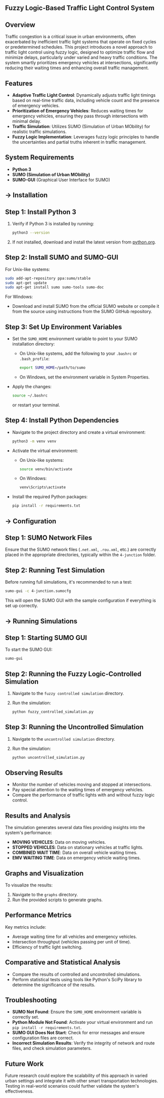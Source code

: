 ## Fuzzy Logic-Based Traffic Light Control System

## Overview

Traffic congestion is a critical issue in urban environments, often exacerbated by inefficient traffic light systems that operate on fixed cycles or predetermined schedules. This project introduces a novel approach to traffic light control using fuzzy logic, designed to optimize traffic flow and minimize delays, particularly under varied and heavy traffic conditions. The system smartly prioritizes emergency vehicles at intersections, significantly reducing their waiting times and enhancing overall traffic management.

## Features

- **Adaptive Traffic Light Control**: Dynamically adjusts traffic light timings based on real-time traffic data, including vehicle count and the presence of emergency vehicles.
- **Prioritization of Emergency Vehicles**: Reduces waiting times for emergency vehicles, ensuring they pass through intersections with minimal delay.
- **Traffic Simulation**: Utilizes SUMO (Simulation of Urban MObility) for realistic traffic simulations.
- **Fuzzy Logic Implementation**: Leverages fuzzy logic principles to handle the uncertainties and partial truths inherent in traffic management.

## System Requirements

- **Python 3**
- **SUMO (Simulation of Urban MObility)**
- **SUMO-GUI** (Graphical User Interface for SUMO)

## -> Installation

## Step 1: Install Python 3

1. Verify if Python 3 is installed by running:
   
    ```bash
    python3 --version
    ```
3. If not installed, download and install the latest version from [python.org](https://www.python.org/downloads/).

## Step 2: Install SUMO and SUMO-GUI

For Unix-like systems:
```bash
sudo add-apt-repository ppa:sumo/stable
sudo apt-get update
sudo apt-get install sumo sumo-tools sumo-doc
```

For Windows:
- Download and install SUMO from the official SUMO website or compile it from the source using instructions from the SUMO GitHub repository.

## Step 3: Set Up Environment Variables

- Set the `SUMO_HOME` environment variable to point to your SUMO installation directory:
  - On Unix-like systems, add the following to your `.bashrc` or `.bash_profile`:
    
    ```bash
    export SUMO_HOME=/path/to/sumo
    ```
  - On Windows, set the environment variable in System Properties.

- Apply the changes:
  ```bash
  source ~/.bashrc
  ```
  or restart your terminal.

## Step 4: Install Python Dependencies

- Navigate to the project directory and create a virtual environment:
  
  ```bash
  python3 -m venv venv
  ```
- Activate the virtual environment:
  - On Unix-like systems:
    
    ```bash
    source venv/bin/activate
    ```
  - On Windows:
    
    ```bash
    venv\Scripts\activate
    ```
- Install the required Python packages:
  
  ```bash
  pip install -r requirements.txt
  ```

## -> Configuration

## Step 1: SUMO Network Files

Ensure that the SUMO network files (`.net.xml`, `.rou.xml`, etc.) are correctly placed in the appropriate directories, typically within the `4-junction` folder.

## Step 2: Running Test Simulation

Before running full simulations, it's recommended to run a test:
```bash
sumo-gui -c 4-junction.sumocfg
```
This will open the SUMO GUI with the sample configuration if everything is set up correctly.

## -> Running Simulations

## Step 1: Starting SUMO GUI

To start the SUMO GUI:
```bash
sumo-gui
```

## Step 2: Running the Fuzzy Logic-Controlled Simulation

1. Navigate to the `fuzzy controlled simulation` directory.
2. Run the simulation:
   
   ```bash
   python fuzzy_controlled_simulation.py
   ```

## Step 3: Running the Uncontrolled Simulation

1. Navigate to the `uncontrolled simulation` directory.
2. Run the simulation:
   
   ```bash
   python uncontrolled_simulation.py
   ```

## Observing Results

- Monitor the number of vehicles moving and stopped at intersections.
- Pay special attention to the waiting times of emergency vehicles.
- Compare the performance of traffic lights with and without fuzzy logic control.

## Results and Analysis

The simulation generates several data files providing insights into the system's performance:

- **MOVING VEHICLES**: Data on moving vehicles.
- **STOPPED VEHICLES**: Data on stationary vehicles at traffic lights.
- **COMBINED WAIT TIME**: Data on overall vehicle waiting times.
- **EMV WAITING TIME**: Data on emergency vehicle waiting times.

## Graphs and Visualization

To visualize the results:

1. Navigate to the `graphs` directory.
2. Run the provided scripts to generate graphs.

## Performance Metrics

Key metrics include:

- Average waiting time for all vehicles and emergency vehicles.
- Intersection throughput (vehicles passing per unit of time).
- Efficiency of traffic light switching.

## Comparative and Statistical Analysis

- Compare the results of controlled and uncontrolled simulations.
- Perform statistical tests using tools like Python's SciPy library to determine the significance of the results.

## Troubleshooting

- **SUMO Not Found**: Ensure the `SUMO_HOME` environment variable is correctly set.
- **Python Module Not Found**: Activate your virtual environment and run `pip install -r requirements.txt`.
- **SUMO GUI Does Not Start**: Check for error messages and ensure configuration files are correct.
- **Incorrect Simulation Results**: Verify the integrity of network and route files, and check simulation parameters.

## Future Work

Future research could explore the scalability of this approach in varied urban settings and integrate it with other smart transportation technologies. Testing in real-world scenarios could further validate the system's effectiveness.
